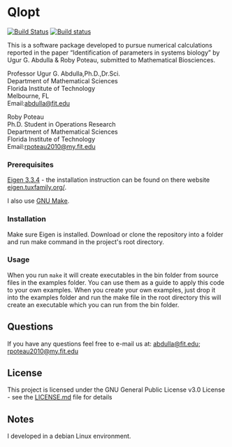 # Qlopt

[![Build Status](https://travis-ci.org/jgoldfar/qlopt.svg?branch=master)](https://travis-ci.org/jgoldfar/qlopt)
[![Build status](https://ci.appveyor.com/api/projects/status/7oe6e10sjbqt0g6w?svg=true)](https://ci.appveyor.com/project/jgoldfar/qlopt)


This is a software package developed to pursue numerical calculations reported 
in the paper “Identification of parameters in systems biology” by 
Ugur G. Abdulla & Roby Poteau, submitted to Mathematical Biosciences.

Professor Ugur G. Abdulla,Ph.D.,Dr.Sci.  
Department of Mathematical Sciences  
Florida Institute of Technology  
Melbourne, FL  
Email:abdulla@fit.edu

Roby Poteau  
Ph.D. Student in Operations Research  
Department of Mathematical Sciences  
Florida Institute of Technology  
Email:rpoteau2010@my.fit.edu


### Prerequisites

[Eigen 3.3.4](http://bitbucket.org/eigen/eigen/get/3.3.4.tar.bz2) - the 
installation instruction can be found on there website 
[eigen.tuxfamily.org/](http://eigen.tuxfamily.org/).

I also use [GNU Make](https://www.gnu.org/software/make/).

### Installation
Make sure Eigen is installed. Download or clone the repository into a 
folder and run make command in the project's root directory.

### Usage
When you run `make` it will create executables in the bin folder from source files 
in the examples folder. You can use them as a guide to apply this code to your
own examples.
When you create your own examples, just drop it into the examples
folder and run the make file in the root directory this will create an
executable which you can run from the bin folder. 

## Questions
If you have any questions feel free to e-mail us at:
abdulla@fit.edu; rpoteau2010@my.fit.edu

## License
This project is licensed under the GNU General Public License v3.0 License - see the [LICENSE.md](LICENSE.md) file for details

## Notes
I developed in a debian Linux environment.
